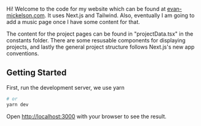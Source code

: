 Hi! Welcome to the code for my website which can be found at [evan-mickelson.com](evan-mickelson.com). It uses Next.js and Tailwind. Also, eventually I am going to add a music page once I have some content for that. 

The content for the project pages can be found in "projectData.tsx" in the constants folder. There are some resusable components for displaying projects, and lastly the general project structure follows Next.js's new app conventions. 

## Getting Started

First, run the development server, we use yarn
```bash
# or
yarn dev
```

Open [http://localhost:3000](http://localhost:3000) with your browser to see the result.

